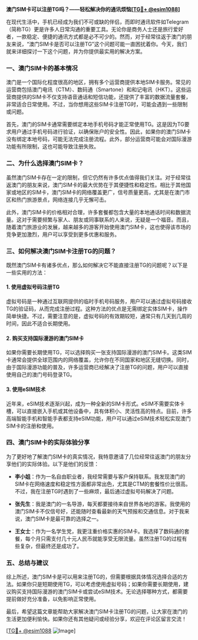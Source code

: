 **澳门SIM卡可以注册TG吗？——轻松解决你的通讯烦恼[[TG💪+ @esim1088](https://t.me/s/esim1088)]**

在现代生活中，手机已经成为我们不可或缺的伴侣，而即时通讯软件如Telegram（简称TG）更是许多人日常沟通的重要工具。无论你是商务人士还是旅行爱好者，一款稳定、便捷的通讯方式都是必不可少的。然而，对于经常往返于澳门的朋友来说，“澳门SIM卡是否可以注册TG”这个问题可能一直困扰着你。今天，我们就来详细探讨一下这个问题，并为你提供最实用的解决方案。

### 一、澳门SIM卡的基本情况

澳门是一个国际化程度很高的地区，拥有多个运营商提供本地SIM卡服务。常见的运营商包括澳门电讯（CTM）、数码通（Smartone）和和记电讯（HKT）。这些运营商提供的SIM卡不仅支持语音通话和短信功能，还提供了丰富的数据流量套餐，非常适合日常使用。不过，当你想用这些SIM卡注册TG时，可能会遇到一些限制或问题。

首先，澳门的SIM卡通常需要绑定本地手机号码才能正常使用TG。这是因为TG要求用户通过手机号码进行验证，以确保账户的安全性。因此，如果你的澳门SIM卡没有绑定本地号码，可能无法完成注册流程。此外，部分运营商可能会对国际漫游功能有所限制，这也可能导致注册失败。

### 二、为什么选择澳门SIM卡？

虽然澳门SIM卡存在一定的限制，但它仍然有许多优点值得我们关注。对于经常往返澳门的朋友来说，澳门SIM卡的最大优势在于其便捷性和稳定性。相比于其他国家或地区的SIM卡，澳门SIM卡的网络覆盖更广，信号质量更高，尤其是在澳门市区和热门旅游景点，网络连接几乎无懈可击。

此外，澳门SIM卡的价格相对合理，许多套餐都包含大量的本地通话时间和数据流量。这对于需要频繁与家人、朋友或同事联系的人来说，无疑是一个福音。而且，随着澳门旅游业的发展，越来越多的游客开始使用澳门SIM卡，这也使得该市场的竞争更加激烈，用户可以享受到更多优惠和服务。

### 三、如何解决澳门SIM卡注册TG的问题？

既然澳门SIM卡有诸多优点，那么如何解决它不能直接注册TG的问题呢？以下是一些实用的方法：

#### 1. 使用虚拟号码注册TG

虚拟号码是一种通过互联网提供的临时手机号码服务，用户可以通过虚拟号码接收TG的验证码，从而完成注册过程。这种方法的优点是无需绑定实体SIM卡，操作简单快捷。不过，需要注意的是，虚拟号码的有效期较短，通常只有几天到几周的时间，因此不适合长期使用。

#### 2. 购买支持国际漫游的澳门SIM卡

如果你需要长期使用TG，可以选择购买一张支持国际漫游的澳门SIM卡。这类SIM卡通常会提供全球范围内的网络覆盖，允许你在不同国家和地区无缝切换。同时，由于国际漫游功能的普及，许多运营商已经解决了注册TG的问题，用户可以直接使用自己的澳门号码登录TG。

#### 3. 使用eSIM技术

近年来，eSIM技术逐渐兴起，成为一种全新的SIM卡形式。eSIM不需要实体卡槽，可以直接嵌入手机或其他设备中，具有体积小、灵活性高的特点。目前，许多高端智能手机和智能手表都支持eSIM功能，用户可以通过eSIM技术轻松实现澳门SIM卡的注册和使用。

### 四、澳门SIM卡的实际体验分享

为了更好地了解澳门SIM卡的真实情况，我特意邀请了几位经常往返澳门的朋友分享他们的实际体验。以下是他们的反馈：

- **李小姐**：作为一名自由职业者，我经常需要与客户保持联系。我发现澳门的SIM卡在网络速度和稳定性方面都非常出色，尤其是CTM的套餐性价比很高。不过，我在注册TG时遇到了一些麻烦，最后通过虚拟号码解决了问题。
  
- **张先生**：我是澳门的一名导游，每天都要接待来自世界各地的游客。我使用的澳门SIM卡不仅信号好，还能随时查看最新的天气预报和交通信息。对于我来说，澳门SIM卡是最可靠的选择之一。

- **王女士**：作为一名学生党，我更注重价格实惠的SIM卡。我选择了数码通的套餐，每个月只需支付几十元人民币就能享受无限流量。虽然注册TG的过程有些复杂，但最终还是成功了。

### 五、总结与建议

综上所述，澳门SIM卡是可以用来注册TG的，但需要根据具体情况选择合适的方法。如果你只是短期使用TG，可以考虑使用虚拟号码；如果你需要长期使用，建议购买支持国际漫游的澳门SIM卡或尝试eSIM技术。无论选择哪种方式，都需要提前做好充分准备，以免影响正常使用。

最后，希望这篇文章能帮助大家解决澳门SIM卡注册TG的问题，让大家在澳门的生活更加便利愉快。如果你还有其他疑问或经验分享，欢迎在评论区留言交流！

[[TG💪+ @esim1088](https://t.me/s/esim1088) ![Image](https://i.postimg.cc/4NQfJmqS/Snipaste-2025-05-13-00-14-12.png)]